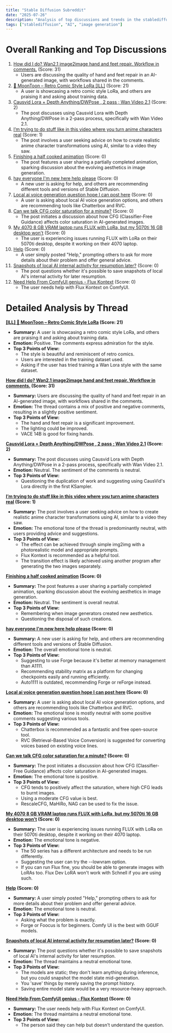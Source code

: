 ```yaml
---
title: "Stable Diffusion Subreddit"
date: "2025-07-26"
description: "Analysis of top discussions and trends in the stablediffusion subreddit"
tags: ["stablediffusion", "AI", "image generation"]
---
```


# Overall Ranking and Top Discussions
1.  [How did I do? Wan2.1 image2image hand and feet repair. Workflow in comments.](https://i.redd.it/vcdbac9sv8ff1.jpeg) (Score: 31)
    *   Users are discussing the quality of hand and feet repair in an AI-generated image, with workflows shared in the comments.
2.  [🐻 MoonToon – Retro Comic Style LoRa [ILL]](https://www.reddit.com/gallery/1ma1a2w) (Score: 21)
    *   A user is showcasing a retro comic style LoRa, and others are praising it and asking about training data.
3.  [Causvid Lora + Depth Anything/DWPose , 2 pass ; Wan Video 2.1](https://www.reddit.com/r/StableDiffusion/comments/1m9vo9w/causvid_lora_depth_anythingdwpose_2_pass_wan/) (Score: 2)
    *   The post discusses using Causvid Lora with Depth Anything/DWPose in a 2-pass process, specifically with Wan Video 2.1.
4.  [I’m trying to do stuff like in this video where you turn anime characters real](https://v.redd.it/haqf4uszj9ff1) (Score: 1)
    *   The post involves a user seeking advice on how to create realistic anime character transformations using AI, similar to a video they saw.
5.  [Finishing a half cooked animation](https://v.redd.it/0ubiv54vx8ff1) (Score: 0)
    *   The post features a user sharing a partially completed animation, sparking discussion about the evolving aesthetics in image generation.
6.  [hay everyone I'm new here help please](https://www.reddit.com/r/StableDiffusion/comments/1m9u0u5/hay_everyone_im_new_here_help_please/) (Score: 0)
    *   A new user is asking for help, and others are recommending different tools and versions of Stable Diffusion.
7.  [Local ai voice generation question hope I can post here](https://www.reddit.com/r/StableDiffusion/comments/1m9ww66/local_ai_voice_generation_question_hope_i_can/) (Score: 0)
    *   A user is asking about local AI voice generation options, and others are recommending tools like Chatterbox and RVC.
8.  [Can we talk CFG color saturation for a minute?](https://www.reddit.com/r/StableDiffusion/comments/1m9y56f/can_we_talk_cfg_color_saturation_for_a_minute/) (Score: 0)
    *   The post initiates a discussion about how CFG (Classifier-Free Guidance) affects color saturation in AI-generated images.
9.  [My 4070 8 GB VRAM laptop runs FLUX with LoRa, but my 5070ti 16 GB desktop won't](https://www.reddit.com/r/StableDiffusion/comments/1m9ygzg/my_4070_8_gb_vram_laptop_runs_flux_with_lora_but/) (Score: 0)
    *   The user is experiencing issues running FLUX with LoRa on their 5070ti desktop, despite it working on their 4070 laptop.
10. [Help](https://www.reddit.com/r/StableDiffusion/comments/1m9ying/help/) (Score: 0)
    *   A user simply posted "Help," prompting others to ask for more details about their problem and offer general advice.
11. [Snapshots of local AI internal activity for resumption later?](https://www.reddit.com/r/StableDiffusion/comments/1m9zqr0/snapshots_of_local_ai_internal_activity_for/) (Score: 0)
    *   The post questions whether it's possible to save snapshots of local AI's internal activity for later resumption.
12. [Need Help From ComfyUI genius - Flux Kontext](https://www.reddit.com/r/StableDiffusion/comments/1ma08m2/need_help_from_comfyui_genius_flux_kontext/) (Score: 0)
    *   The user needs help with Flux Kontext on ComfyUI.

# Detailed Analysis by Thread
**[[ILL] 🐻 MoonToon – Retro Comic Style LoRa](https://www.reddit.com/gallery/1ma1a2w) (Score: 21)**
*  **Summary:**  A user is showcasing a retro comic style LoRa, and others are praising it and asking about training data.
*  **Emotion:** Positive. The comments express admiration for the style.
*  **Top 3 Points of View:**
    * The style is beautiful and reminiscent of retro comics.
    * Users are interested in the training dataset used.
    * Asking if the user has tried training a Wan Lora style with the same dataset.

**[How did I do? Wan2.1 image2image hand and feet repair. Workflow in comments.](https://i.redd.it/vcdbac9sv8ff1.jpeg) (Score: 31)**
*  **Summary:**  Users are discussing the quality of hand and feet repair in an AI-generated image, with workflows shared in the comments.
*  **Emotion:** The thread contains a mix of positive and negative comments, resulting in a slightly positive sentiment.
*  **Top 3 Points of View:**
    * The hand and feet repair is a significant improvement.
    * The lighting could be improved.
    * VACE 14B is good for fixing hands.

**[Causvid Lora + Depth Anything/DWPose , 2 pass ; Wan Video 2.1](https://www.reddit.com/r/StableDiffusion/comments/1m9vo9w/causvid_lora_depth_anythingdwpose_2_pass_wan/) (Score: 2)**
*  **Summary:** The post discusses using Causvid Lora with Depth Anything/DWPose in a 2-pass process, specifically with Wan Video 2.1.
*  **Emotion:** Neutral. The sentiment of the comments is neutral.
*  **Top 3 Points of View:**
    * Questioning the duplication of work and suggesting using CausVid's Lora directly in the first KSampler.

**[I’m trying to do stuff like in this video where you turn anime characters real](https://v.redd.it/haqf4uszj9ff1) (Score: 1)**
*  **Summary:**  The post involves a user seeking advice on how to create realistic anime character transformations using AI, similar to a video they saw.
*  **Emotion:** The emotional tone of the thread is predominantly neutral, with users providing advice and suggestions.
*  **Top 3 Points of View:**
    * The effect can be achieved through simple img2img with a photorealistic model and appropriate prompts.
    * Flux Kontext is recommended as a helpful tool.
    * The transition effect is likely achieved using another program after generating the two images separately.

**[Finishing a half cooked animation](https://v.redd.it/0ubiv54vx8ff1) (Score: 0)**
*  **Summary:**  The post features a user sharing a partially completed animation, sparking discussion about the evolving aesthetics in image generation.
*  **Emotion:** Neutral. The sentiment is overall neutral.
*  **Top 3 Points of View:**
    * Remembering when image generators created new aesthetics.
    * Questioning the disposal of such creations.

**[hay everyone I'm new here help please](https://www.reddit.com/r/StableDiffusion/comments/1m9u0u5/hay_everyone_im_new_here_help_please/) (Score: 0)**
*  **Summary:** A new user is asking for help, and others are recommending different tools and versions of Stable Diffusion.
*  **Emotion:** The overall emotional tone is neutral.
*  **Top 3 Points of View:**
    * Suggesting to use Forge because it's better at memory management than A1111.
    * Recommending stability matrix as a platform for changing checkpoints easily and running efficiently.
    * Auto1111 is outdated, recommending Forge or reForge instead.

**[Local ai voice generation question hope I can post here](https://www.reddit.com/r/StableDiffusion/comments/1m9ww66/local_ai_voice_generation_question_hope_i_can/) (Score: 0)**
*  **Summary:**  A user is asking about local AI voice generation options, and others are recommending tools like Chatterbox and RVC.
*  **Emotion:** The emotional tone is mostly neutral with some positive comments suggesting various tools.
*  **Top 3 Points of View:**
    * Chatterbox is recommended as a fantastic and free open-source tool.
    * RVC (Retrieval-Based Voice Conversion) is suggested for converting voices based on existing voice lines.

**[Can we talk CFG color saturation for a minute?](https://www.reddit.com/r/StableDiffusion/comments/1m9y56f/can_we_talk_cfg_color_saturation_for_a_minute/) (Score: 0)**
*  **Summary:**  The post initiates a discussion about how CFG (Classifier-Free Guidance) affects color saturation in AI-generated images.
*  **Emotion:** The emotional tone is positive.
*  **Top 3 Points of View:**
    * CFG tends to positively affect the saturation, where high CFG leads to burnt images.
    * Using a moderate CFG value is best.
    * RescaleCFG, MaHiRo, NAG can be used to fix the issue.

**[My 4070 8 GB VRAM laptop runs FLUX with LoRa, but my 5070ti 16 GB desktop won't](https://www.reddit.com/r/StableDiffusion/comments/1m9ygzg/my_4070_8_gb_vram_laptop_runs_flux_with_lora_but/) (Score: 0)**
*  **Summary:**  The user is experiencing issues running FLUX with LoRa on their 5070ti desktop, despite it working on their 4070 laptop.
*  **Emotion:** The emotional tone is negative.
*  **Top 3 Points of View:**
    * The 50 series has a different architecture and needs to be run differently.
    * Suggesting the user can try the --lowvram option.
    * If you can run Flux fine, you should be able to generate images with LoRAs too. Flux Dev LoRA won't work with Schnell if you are using such.

**[Help](https://www.reddit.com/r/StableDiffusion/comments/1m9ying/help/) (Score: 0)**
*  **Summary:**  A user simply posted "Help," prompting others to ask for more details about their problem and offer general advice.
*  **Emotion:** The emotional tone is neutral.
*  **Top 3 Points of View:**
    * Asking what the problem is exactly.
    * Forge or Foocus is for beginners. Comfy UI is the best with GGUF models.

**[Snapshots of local AI internal activity for resumption later?](https://www.reddit.com/r/StableDiffusion/comments/1m9zqr0/snapshots_of_local_ai_internal_activity_for/) (Score: 0)**
*  **Summary:**  The post questions whether it's possible to save snapshots of local AI's internal activity for later resumption.
*  **Emotion:** The thread maintains a neutral emotional tone.
*  **Top 3 Points of View:**
    * The models are static; they don't learn anything during inference, but you could snapshot the model state mid-generation.
    *  You 'save' things by merely saving the prompt history.
    * Saving entire model state would be a very resource-heavy approach.

**[Need Help From ComfyUI genius - Flux Kontext](https://www.reddit.com/r/StableDiffusion/comments/1ma08m2/need_help_from_comfyui_genius_flux_kontext/) (Score: 0)**
*  **Summary:**  The user needs help with Flux Kontext on ComfyUI.
*  **Emotion:** The thread maintains a neutral emotional tone.
*  **Top 3 Points of View:**
    * The person said they can help but doesn't understand the question.
